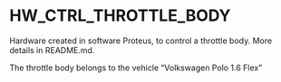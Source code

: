 # HW_CTRL_THROTTLE_BODY
Hardware created in software Proteus, to control a throttle body. More details in README.md.

The throttle body belongs to the vehicle “Volkswagen Polo 1.6 Flex”
